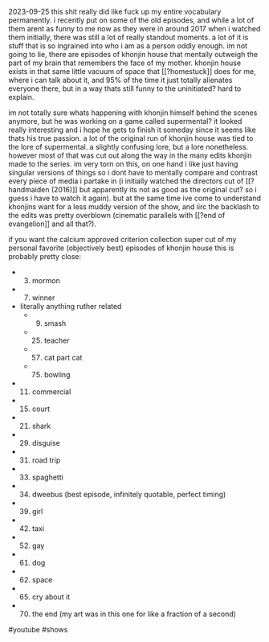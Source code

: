 2023-09-25
this shit really did like fuck up my entire vocabulary permanently. i recently put on some of the old episodes, and while a lot of them arent as funny to me now as they were in around 2017 when i watched them initially, there was still a lot of really standout moments. a lot of it is stuff that is so ingrained into who i am as a person oddly enough. im not going to lie, there are episodes of khonjin house that mentally outweigh the part of my brain that remembers the face of my mother. khonjin house exists in that same little vacuum of space that [[?homestuck]] does for me, where i can talk about it, and 95% of the time it just totally alienates everyone there, but in a way thats still funny to the uninitiated? hard to explain.

im not totally sure whats happening with khonjin himself behind the scenes anymore, but he was working on a game called supermental? it looked really interesting and i hope he gets to finish it someday since it seems like thats his true passion. a lot of the original run of khonjin house was tied to the lore of supermental. a slightly confusing lore, but a lore nonetheless. however most of that was cut out along the way in the many edits khonjin made to the series. im very torn on this, on one hand i like just having singular versions of things so i dont have to mentally compare and contrast every piece of media i partake in (i initially watched the directors cut of [[?handmaiden (2016)]] but apparently its not as good as the original cut? so i guess i have to watch it again). but at the same time ive come to understand khonjins want for a less muddy version of the show, and iirc the backlash to the edits was pretty overblown (cinematic parallels with [[?end of evangelion]] and all that?).

if you want the calcium approved criterion collection super cut of my personal favorite (objectively best) episodes of khonjin house this is probably pretty close:
- 3. mormon
- 7. winner
- literally anything ruther related 
	- 9. smash
	- 25. teacher
	- 57. cat part cat
	- 75. bowling
- 11. commercial
- 15. court
- 21. shark
- 29. disguise
- 31. road trip
- 33. spaghetti
- 34. dweebus (best episode, infinitely quotable, perfect timing)
- 39. girl
- 42. taxi
- 52. gay
- 61. dog
- 62. space
- 65. cry about it
- 70. the end (my art was in this one for like a fraction of a second)

#youtube #shows 